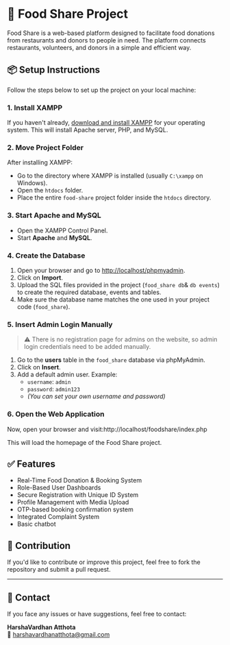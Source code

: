 # 🍱 Food Share Project

Food Share is a web-based platform designed to facilitate food donations from restaurants and donors to people in need. The platform connects restaurants, volunteers, and donors in a simple and efficient way.

## 📦 Setup Instructions

Follow the steps below to set up the project on your local machine:

### 1. Install XAMPP

If you haven't already, [download and install XAMPP](https://www.apachefriends.org/index.html) for your operating system. This will install Apache server, PHP, and MySQL.

### 2. Move Project Folder

After installing XAMPP:

- Go to the directory where XAMPP is installed (usually `C:\xampp` on Windows).
- Open the `htdocs` folder.
- Place the entire `food-share` project folder inside the `htdocs` directory.

### 3. Start Apache and MySQL

- Open the XAMPP Control Panel.
- Start **Apache** and **MySQL**.

### 4. Create the Database

1. Open your browser and go to [http://localhost/phpmyadmin](http://localhost/phpmyadmin).
2. Click on **Import**.
3. Upload the SQL files provided in the project (`food_share db`& `db events`) to create the required database, events and tables.
4. Make sure the database name matches the one used in your project code (`food_share`).

### 5. Insert Admin Login Manually

> ⚠️ There is no registration page for admins on the website, so admin login credentials need to be added manually.

1. Go to the **users** table in the `food_share` database via phpMyAdmin.
2. Click on **Insert**.
3. Add a default admin user. Example:
   - `username`: `admin`
   - `password`: `admin123`
   - *(You can set your own username and password)*

### 6. Open the Web Application

Now, open your browser and visit:http://localhost/foodshare/index.php

This will load the homepage of the Food Share project.

## ✅ Features

- Real-Time Food Donation & Booking System
- Role-Based User Dashboards
- Secure Registration with Unique ID System
- Profile Management with Media Upload
- OTP-based booking confirmation system
- Integrated Complaint System
- Basic chatbot

## 🤝 Contribution

If you'd like to contribute or improve this project, feel free to fork the repository and submit a pull request.

---

## 📧 Contact

If you face any issues or have suggestions, feel free to contact:

**HarshaVardhan Atthota**  
📧 harshavardhanatthota@gmail.com  




